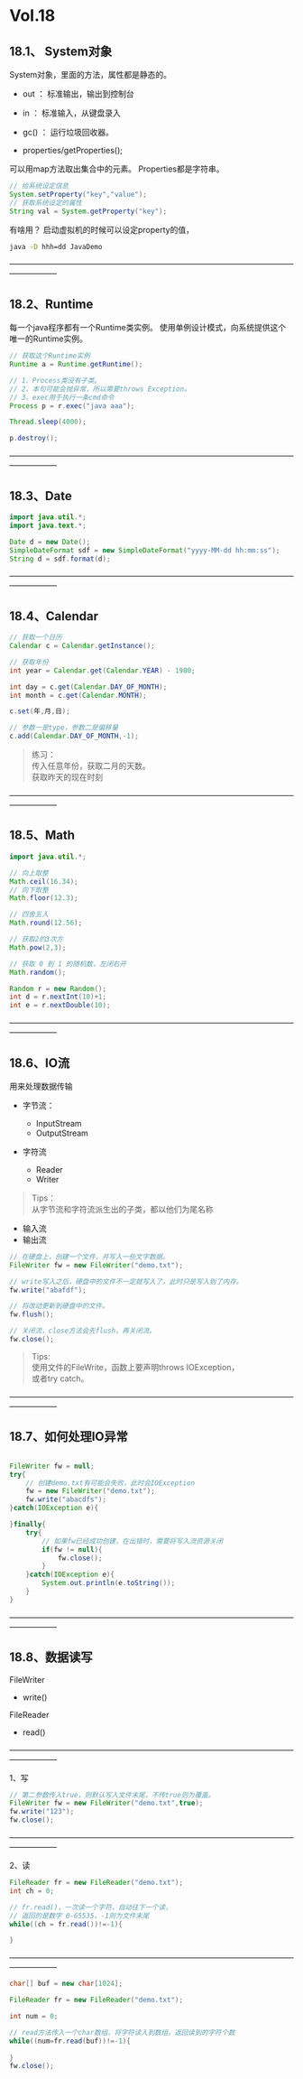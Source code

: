 # Vol.18 

## 18.1、 System对象

System对象，里面的方法，属性都是静态的。
- out ：  标准输出，输出到控制台

- in  ：  标准输入，从键盘录入

- gc() ：   运行垃圾回收器。

- properties/getProperties();

可以用map方法取出集合中的元素。
Properties都是字符串。

```java
// 给系统设定信息
System.setProperty("key","value");
// 获取系统设定的属性
String val = System.getProperty("key");
```
有啥用？
启动虚拟机的时候可以设定property的值，
```cmd
java -D hhh=dd JavaDemo
```
——————————————————————————————————————————      

## 18.2、Runtime

每一个java程序都有一个Runtime类实例。
使用单例设计模式，向系统提供这个唯一的Runtime实例。

```java
// 获取这个Runtime实例
Runtime a = Runtime.getRuntime();

// 1、Process类没有子类。
// 2、本句可能会抛异常，所以需要throws Exception。
// 3、exec用于执行一条cmd命令
Process p = r.exec("java aaa"); 

Thread.sleep(4000);

p.destroy();
```
——————————————————————————————————————————      

## 18.3、Date

```java
import java.util.*;
import java.text.*;

Date d = new Date();
SimpleDateFormat sdf = new SimpleDateFormat("yyyy-MM-dd hh:mm:ss");
String d = sdf.format(d);
```

——————————————————————————————————————————      

## 18.4、Calendar

```java
// 获取一个日历
Calendar c = Calendar.getInstance();

// 获取年份
int year = Calendar.get(Calendar.YEAR) - 1900;

int day = c.get(Calendar.DAY_OF_MONTH);
int month = c.get(Calendar.MONTH);

c.set(年,月,日);

// 参数一是type，参数二是偏移量
c.add(Calendar.DAY_OF_MONTH,-1);
```
> 练习：    
> 传入任意年份，获取二月的天数。    
> 获取昨天的现在时刻    

——————————————————————————————————————————      

## 18.5、Math

```java
import java.util.*;

// 向上取整
Math.ceil(16.34);
// 向下取整
Math.floor(12.3);

// 四舍五入
Math.round(12.56);

// 获取2的3次方
Math.pow(2,3);

// 获取 0 到 1 的随机数，左闭右开
Math.random();

Random r = new Random();
int d = r.nextInt(10)+1;
int e = r.nextDouble(10);
```
——————————————————————————————————————————      

## 18.6、IO流

用来处理数据传输
- 字节流：
    - InputStream
    - OutputStream
    
- 字符流
    - Reader
    - Writer

> Tips：    
> 从字节流和字符流派生出的子类，都以他们为尾名称    

- 输入流
- 输出流

```java
// 在硬盘上，创建一个文件，并写入一些文字数据。
FileWriter fw = new FileWriter("demo.txt");

// write写入之后，硬盘中的文件不一定就写入了，此时只是写入到了内存。
fw.write("abafdf");

// 将改动更新到硬盘中的文件。
fw.flush();

// 关闭流，close方法会先flush，再关闭流。
fw.close();
```
> Tips:     
> 使用文件的FileWrite，函数上要声明throws IOException，     
> 或者try catch。       

——————————————————————————————————————————      

## 18.7、如何处理IO异常
```java

FileWriter fw = null;
try{
    // 创建demo.txt有可能会失败，此时会IOException
    fw = new FileWriter("demo.txt");
    fw.write("abacdfs");
}catch(IOException e){

}finally{
    try{
        // 如果fw已经成功创建，在出错时，需要将写入流资源关闭
        if(fw != null){
            fw.close();
        }
    }catch(IOException e){
        System.out.println(e.toString());
    }
}
```
——————————————————————————————————————————      

## 18.8、数据读写

FileWriter
- write()

FileReader
- read()

——————————————————————————————————————————      

1、写
```java
// 第二参数传入true，则默认写入文件末尾，不传true则为覆盖。
FileWriter fw = new FileWriter("demo.txt",true);
fw.write("123");
fw.close();
```
——————————————————————————————————————————      

2、读
```java
FileReader fr = new FileReader("demo.txt");
int ch = 0;

// fr.read()，一次读一个字符，自动往下一个读，
// 返回的是数字 0-65535，-1则为文件末尾
while((ch = fr.read())!=-1){

}
```
——————————————————————————————————————————      
```java
char[] buf = new char[1024];

FileReader fr = new FileReader("demo.txt");

int num = 0;

// read方法传入一个char数组，将字符读入到数组，返回读到的字符个数
while((num=fr.read(buf))!=-1){
    
}
fw.close();
```